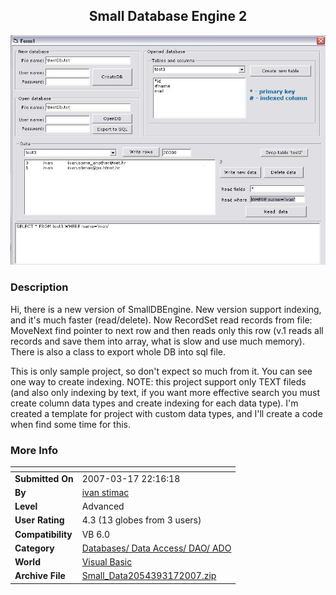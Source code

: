 ﻿<div align="center">

## Small Database Engine 2

<img src="PIC20073181127462525.jpg">
</div>

### Description

Hi, there is a new version of SmallDBEngine. New version support indexing, and it's much faster (read/delete). Now RecordSet read records from file: MoveNext find pointer to next row and then reads only this row (v.1 reads all records and save them into array, what is slow and use much memory). There is also a class to export whole DB into sql file.

This is only sample project, so don't expect so much from it. You can see one way to create indexing. NOTE: this project support only TEXT fileds (and also only indexing by text, if you want more effective search you must create column data types and create indexing for each data type). I'm created a template for project with custom data types, and I'll create a code when find some time for this.
 
### More Info
 


<span>             |<span>
---                |---
**Submitted On**   |2007-03-17 22:16:18
**By**             |[ivan stimac](https://github.com/Planet-Source-Code/PSCIndex/blob/master/ByAuthor/ivan-stimac.md)
**Level**          |Advanced
**User Rating**    |4.3 (13 globes from 3 users)
**Compatibility**  |VB 6\.0
**Category**       |[Databases/ Data Access/ DAO/ ADO](https://github.com/Planet-Source-Code/PSCIndex/blob/master/ByCategory/databases-data-access-dao-ado__1-6.md)
**World**          |[Visual Basic](https://github.com/Planet-Source-Code/PSCIndex/blob/master/ByWorld/visual-basic.md)
**Archive File**   |[Small\_Data2054393172007\.zip](https://github.com/Planet-Source-Code/ivan-stimac-small-database-engine-2__1-68156/archive/master.zip)








